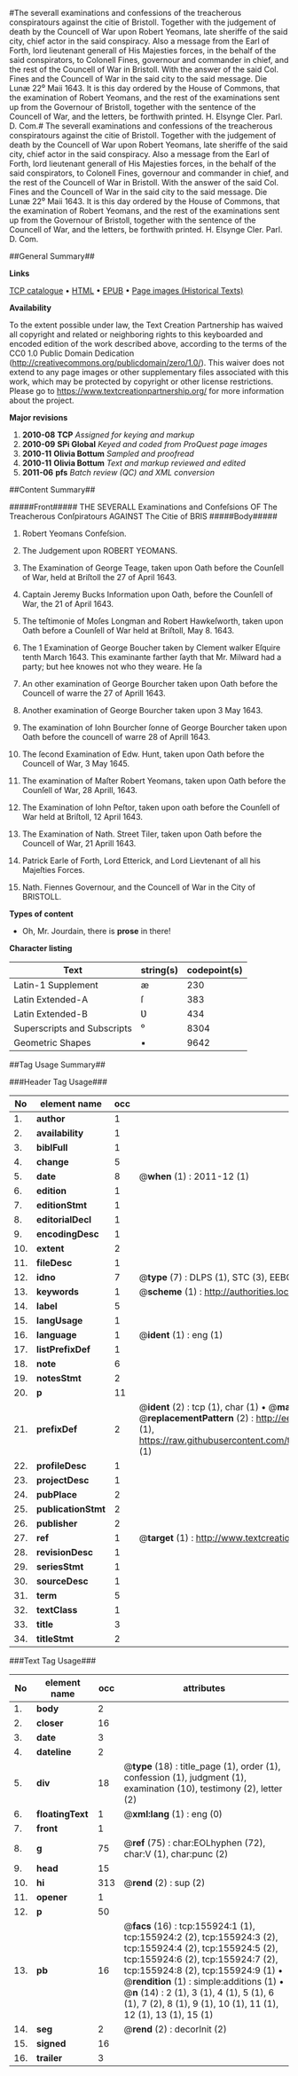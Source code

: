 #The severall examinations and confessions of the treacherous conspiratours against the citie of Bristoll. Together with the judgement of death by the Councell of War upon Robert Yeomans, late sheriffe of the said city, chief actor in the said conspiracy. Also a message from the Earl of Forth, lord lieutenant generall of His Majesties forces, in the behalf of the said conspirators, to Colonell Fines, governour and commander in chief, and the rest of the Councell of War in Bristoll. With the answer of the said Col. Fines and the Councell of War in the said city to the said message. Die Lunæ 22⁰ Maii 1643. It is this day ordered by the House of Commons, that the examination of Robert Yeomans, and the rest of the examinations sent up from the Governour of Bristoll, together with the sentence of the Councell of War, and the letters, be forthwith printed. H. Elsynge Cler. Parl. D. Com.#
The severall examinations and confessions of the treacherous conspiratours against the citie of Bristoll. Together with the judgement of death by the Councell of War upon Robert Yeomans, late sheriffe of the said city, chief actor in the said conspiracy. Also a message from the Earl of Forth, lord lieutenant generall of His Majesties forces, in the behalf of the said conspirators, to Colonell Fines, governour and commander in chief, and the rest of the Councell of War in Bristoll. With the answer of the said Col. Fines and the Councell of War in the said city to the said message. Die Lunæ 22⁰ Maii 1643. It is this day ordered by the House of Commons, that the examination of Robert Yeomans, and the rest of the examinations sent up from the Governour of Bristoll, together with the sentence of the Councell of War, and the letters, be forthwith printed. H. Elsynge Cler. Parl. D. Com.

##General Summary##

**Links**

[TCP catalogue](http://www.ota.ox.ac.uk/tcp/)  • 
[HTML](http://tei.it.ox.ac.uk/tcp/Texts-HTML/free/A96/A96844.html)  • 
[EPUB](http://tei.it.ox.ac.uk/tcp/Texts-EPUB/free/A96/A96844.epub) • 
[Page images (Historical Texts)](https://historicaltexts.jisc.ac.uk/eebo-99873408e)

**Availability**

To the extent possible under law, the Text Creation Partnership has waived all copyright and related or neighboring rights to this keyboarded and encoded edition of the work described above, according to the terms of the CC0 1.0 Public Domain Dedication (http://creativecommons.org/publicdomain/zero/1.0/). This waiver does not extend to any page images or other supplementary files associated with this work, which may be protected by copyright or other license restrictions. Please go to https://www.textcreationpartnership.org/ for more information about the project.

**Major revisions**

1. __2010-08__ __TCP__ *Assigned for keying and markup*
1. __2010-09__ __SPi Global__ *Keyed and coded from ProQuest page images*
1. __2010-11__ __Olivia Bottum__ *Sampled and proofread*
1. __2010-11__ __Olivia Bottum__ *Text and markup reviewed and edited*
1. __2011-06__ __pfs__ *Batch review (QC) and XML conversion*

##Content Summary##

#####Front#####
THE SEVERALL Examinations and Confeſsions OF The Treacherous Conſpiratours AGAINST The Citie of BRIS
#####Body#####

1. Robert Yeomans Confeſsion.

1. The Judgement upon ROBERT YEOMANS.

1. The Examination of George Teage, taken upon Oath before the Counſell of War, held at Briſtoll the 27 of April 1643.

1. Captain Jeremy Bucks Information upon Oath, before the Counſell of War, the 21 of April 1643.

1. The teſtimonie of Moſes Longman and Robert Hawkeſworth, taken upon Oath before a Counſell of War held at Briſtoll, May 8. 1643.

1. The 1 Examination of George Boucher taken by Clement walker Eſquire tenth March 1643.
This examinante farther ſayth that Mr. Milward had a party; but hee knowes not who they weare. He ſa
1. An other examination of George Bourcher taken upon Oath before the Councell of warre the 27 of Aprill 1643.

1. Another examination of George Bourcher taken upon 3 May 1643.

1. The examination of Iohn Bourcher ſonne of George Bourcher taken upon Oath before the councell of warre 28 of Aprill 1643.

1. The ſecond Examination of Edw. Hunt, taken upon Oath before the Councell of War, 3 May 1645.

1. The examination of Maſter Robert Yeomans, taken upon Oath before the Counſell of War, 28 Aprill, 1643.

1. The Examination of Iohn Peſtor, taken upon oath before the Counſell of War held at Briſtoll, 12 April 1643.

1. The Examination of Nath. Street Tiler, taken upon Oath before the Councell of War, 21 Aprill 1643.

1. Patrick Earle of Forth, Lord Etterick, and Lord Lievtenant of all his Majeſties Forces.

1. Nath. Fiennes Governour, and the Councell of War in the City of BRISTOLL.

**Types of content**

  * Oh, Mr. Jourdain, there is **prose** in there!

**Character listing**


|Text|string(s)|codepoint(s)|
|---|---|---|
|Latin-1 Supplement|æ|230|
|Latin Extended-A|ſ|383|
|Latin Extended-B|Ʋ|434|
|Superscripts             and Subscripts|⁰|8304|
|Geometric Shapes|▪|9642|

##Tag Usage Summary##

###Header Tag Usage###

|No|element name|occ|attributes|
|---|---|---|---|
|1.|__author__|1||
|2.|__availability__|1||
|3.|__biblFull__|1||
|4.|__change__|5||
|5.|__date__|8| @__when__ (1) : 2011-12 (1)|
|6.|__edition__|1||
|7.|__editionStmt__|1||
|8.|__editorialDecl__|1||
|9.|__encodingDesc__|1||
|10.|__extent__|2||
|11.|__fileDesc__|1||
|12.|__idno__|7| @__type__ (7) : DLPS (1), STC (3), EEBO-CITATION (1), PROQUEST (1), VID (1)|
|13.|__keywords__|1| @__scheme__ (1) : http://authorities.loc.gov/ (1)|
|14.|__label__|5||
|15.|__langUsage__|1||
|16.|__language__|1| @__ident__ (1) : eng (1)|
|17.|__listPrefixDef__|1||
|18.|__note__|6||
|19.|__notesStmt__|2||
|20.|__p__|11||
|21.|__prefixDef__|2| @__ident__ (2) : tcp (1), char (1)  •  @__matchPattern__ (2) : ([0-9\-]+):([0-9IVX]+) (1), (.+) (1)  •  @__replacementPattern__ (2) : http://eebo.chadwyck.com/downloadtiff?vid=$1&page=$2 (1), https://raw.githubusercontent.com/textcreationpartnership/Texts/master/tcpchars.xml#$1 (1)|
|22.|__profileDesc__|1||
|23.|__projectDesc__|1||
|24.|__pubPlace__|2||
|25.|__publicationStmt__|2||
|26.|__publisher__|2||
|27.|__ref__|1| @__target__ (1) : http://www.textcreationpartnership.org/docs/. (1)|
|28.|__revisionDesc__|1||
|29.|__seriesStmt__|1||
|30.|__sourceDesc__|1||
|31.|__term__|5||
|32.|__textClass__|1||
|33.|__title__|3||
|34.|__titleStmt__|2||


###Text Tag Usage###

|No|element name|occ|attributes|
|---|---|---|---|
|1.|__body__|2||
|2.|__closer__|16||
|3.|__date__|3||
|4.|__dateline__|2||
|5.|__div__|18| @__type__ (18) : title_page (1), order (1), confession (1), judgment (1), examination (10), testimony (2), letter (2)|
|6.|__floatingText__|1| @__xml:lang__ (1) : eng (0)|
|7.|__front__|1||
|8.|__g__|75| @__ref__ (75) : char:EOLhyphen (72), char:V (1), char:punc (2)|
|9.|__head__|15||
|10.|__hi__|313| @__rend__ (2) : sup (2)|
|11.|__opener__|1||
|12.|__p__|50||
|13.|__pb__|16| @__facs__ (16) : tcp:155924:1 (1), tcp:155924:2 (2), tcp:155924:3 (2), tcp:155924:4 (2), tcp:155924:5 (2), tcp:155924:6 (2), tcp:155924:7 (2), tcp:155924:8 (2), tcp:155924:9 (1)  •  @__rendition__ (1) : simple:additions (1)  •  @__n__ (14) : 2 (1), 3 (1), 4 (1), 5 (1), 6 (1), 7 (2), 8 (1), 9 (1), 10 (1), 11 (1), 12 (1), 13 (1), 15 (1)|
|14.|__seg__|2| @__rend__ (2) : decorInit (2)|
|15.|__signed__|16||
|16.|__trailer__|3||
